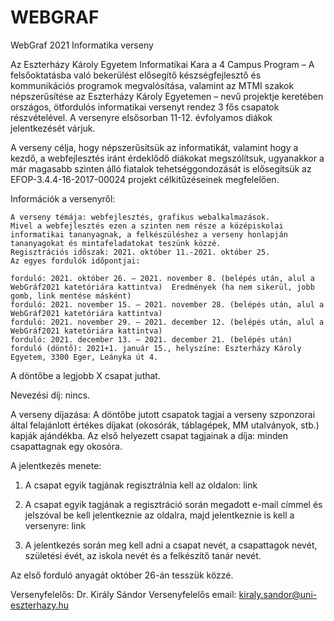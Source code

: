 # WEBGRAF
WebGraf 2021 Informatika verseny

Az Eszterházy Károly Egyetem Informatikai Kara a 4 Campus Program – A felsőoktatásba való bekerülést elősegítő készségfejlesztő és kommunikációs programok megvalósítása, valamint az MTMI szakok népszerűsítése az Eszterházy Károly Egyetemen – nevű projektje keretében országos, ötfordulós informatikai versenyt rendez 3 fős csapatok részvételével. A versenyre elsősorban 11-12. évfolyamos diákok jelentkezését várjuk.

A verseny célja, hogy népszerűsítsük az informatikát, valamint hogy a kezdő, a webfejlesztés iránt érdeklődő diákokat megszólítsuk, ugyanakkor a már magasabb szinten álló fiatalok tehetséggondozását is elősegítsük az EFOP-3.4.4-16-2017-00024 projekt célkitűzéseinek megfelelően.

Információk a versenyről:

    A verseny témája: webfejlesztés, grafikus webalkalmazások.
    Mivel a webfejlesztés ezen a szinten nem része a középiskolai informatikai tananyagnak, a felkészüléshez a verseny honlapján tananyagokat és mintafeladatokat teszünk közzé.
    Regisztrációs időszak: 2021. október 11.-2021. október 25.
    Az egyes fordulók időpontjai:

    forduló: 2021. október 26. – 2021. november 8. (belépés után, alul a WebGráf2021 katetóriára kattintva)  Eredmények (ha nem sikerül, jobb gomb, link mentése másként)
    forduló: 2021. november 15. – 2021. november 28. (belépés után, alul a WebGráf2021 katetóriára kattintva) 
    forduló: 2021. november 29. – 2021. december 12. (belépés után, alul a WebGráf2021 katetóriára kattintva) 
    forduló: 2021. december 13. – 2021. december 21. (belépés után) 
    forduló (döntő): 2021+1. január 15., helyszíne: Eszterházy Károly Egyetem, 3300 Eger, Leányka út 4.

A döntőbe a legjobb X csapat juthat.

Nevezési díj: nincs.

A verseny díjazása: A döntőbe jutott csapatok tagjai a verseny szponzorai által felajánlott értékes díjakat (okosórák, táblagépek, MM utalványok, stb.) kapják ajándékba. Az első helyezett csapat tagjainak a díja: minden csapattagnak egy okosóra.

A jelentkezés menete:

1. A csapat egyik tagjának regisztrálnia kell az oldalon: link

2. A csapat egyik tagjának a regisztráció során megadott e-mail címmel és jelszóval be kell jelentkeznie az oldalra, majd jelentkeznie is kell a versenyre: link

3. A jelentkezés során meg kell adni a csapat nevét, a csapattagok nevét, születési évét, az iskola nevét és a felkészítő tanár nevét.

Az első forduló anyagát október 26-án tesszük közzé.

Versenyfelelős: Dr. Király Sándor
Versenyfelelős email: kiraly.sandor@uni-eszterhazy.hu 
